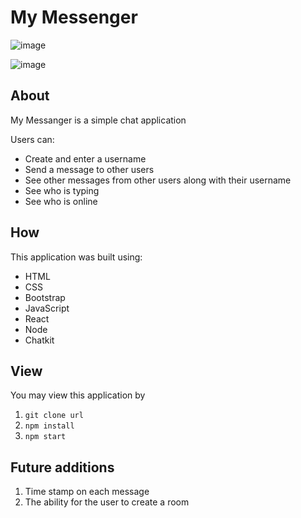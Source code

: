 # My Messenger

![image](https://user-images.githubusercontent.com/38973991/50406961-e8460280-0793-11e9-84aa-fda7e6c5ddf4.png)

![image](https://user-images.githubusercontent.com/38973991/50407078-d5ccc880-0795-11e9-8d50-352104928975.png)

## About 
My Messanger is a simple chat application

Users can:
* Create and enter a username
* Send a message to other users
* See other messages from other users along with their username
* See who is typing
* See who is online

## How
This application was built using: 
* HTML 
* CSS 
* Bootstrap 
* JavaScript 
* React 
* Node
* Chatkit

## View
You may view this application by

1) ```git clone url```
2) ```npm install```
3) ```npm start```

## Future additions
1) Time stamp on each message
2) The ability for the user to create a room
